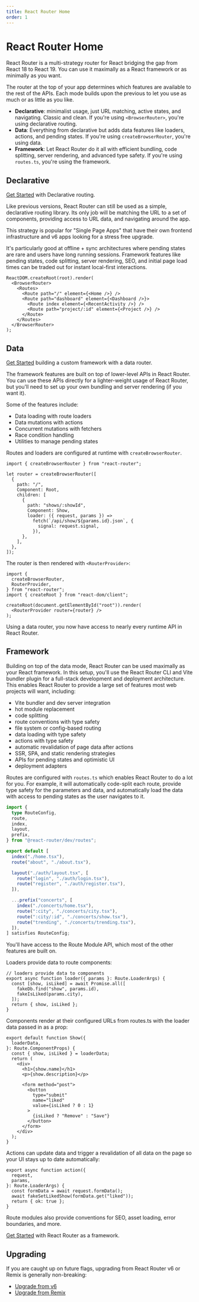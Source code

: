 ```yaml
---
title: React Router Home
order: 1
---
```


# React Router Home

React Router is a multi-strategy router for React bridging the gap from React 18 to React 19. You can use it maximally as a React framework or as minimally as you want.

The router at the top of your app determines which features are available to the rest of the APIs. Each mode builds upon the previous to let you use as much or as little as you like.

- **Declarative**: minimalist usage, just URL matching, active states, and navigating. Classic and clean. If you're using `<BrowserRouter>`, you're using declarative routing.
- **Data**: Everything from declarative but adds data features like loaders, actions, and pending states. If you're using `createBrowserRouter`, you're using data.
- **Framework**: Let React Router do it all with efficient bundling, code splitting, server rendering, and advanced type safety. If you're using `routes.ts`, you're using the framework.

## Declarative

[Get Started](./start/library/installation) with Declarative routing.

Like previous versions, React Router can still be used as a simple, declarative routing library. Its only job will be matching the URL to a set of components, providing access to URL data, and navigating around the app.

This strategy is popular for "Single Page Apps" that have their own frontend infrastructure and v6 apps looking for a stress free upgrade.

It's particularly good at offline + sync architectures where pending states are rare and users have long running sessions. Framework features like pending states, code splitting, server rendering, SEO, and initial page load times can be traded out for instant local-first interactions.

```tsx
ReactDOM.createRoot(root).render(
  <BrowserRouter>
    <Routes>
      <Route path="/" element={<Home />} />
      <Route path="dashboard" element={<Dashboard />}>
        <Route index element={<RecentActivity />} />
        <Route path="project/:id" element={<Project />} />
      </Route>
    </Routes>
  </BrowserRouter>
);
```

## Data

[Get Started](./start/library/installation) building a custom framework with a data router.

The framework features are built on top of lower-level APIs in React Router. You can use these APIs directly for a lighter-weight usage of React Router, but you'll need to set up your own bundling and server rendering (if you want it).

Some of the features include:

- Data loading with route loaders
- Data mutations with actions
- Concurrent mutations with fetchers
- Race condition handling
- Utilities to manage pending states

Routes and loaders are configured at runtime with `createBrowserRouter`.

```tsx
import { createBrowserRouter } from "react-router";

let router = createBrowserRouter([
  {
    path: "/",
    Component: Root,
    children: [
      {
        path: "shows/:showId",
        Component: Show,
        loader: ({ request, params }) =>
          fetch(`/api/show/${params.id}.json`, {
            signal: request.signal,
          }),
      },
    ],
  },
]);
```

The router is then rendered with `<RouterProvider>`:

```tsx
import {
  createBrowserRouter,
  RouterProvider,
} from "react-router";
import { createRoot } from "react-dom/client";

createRoot(document.getElementById("root")).render(
  <RouterProvider router={router} />
);
```

Using a data router, you now have access to nearly every runtime API in React Router.

## Framework

Building on top of the data mode, React Router can be used maximally as your React framework. In this setup, you'll use the React Router CLI and Vite bundler plugin for a full-stack development and deployment architecture. This enables React Router to provide a large set of features most web projects will want, including:

- Vite bundler and dev server integration
- hot module replacement
- code splitting
- route conventions with type safety
- file system or config-based routing
- data loading with type safety
- actions with type safety
- automatic revalidation of page data after actions
- SSR, SPA, and static rendering strategies
- APIs for pending states and optimistic UI
- deployment adapters

Routes are configured with `routes.ts` which enables React Router to do a lot for you. For example, it will automatically code-split each route, provide type safety for the parameters and data, and automatically load the data with access to pending states as the user navigates to it.

```ts
import {
  type RouteConfig,
  route,
  index,
  layout,
  prefix,
} from "@react-router/dev/routes";

export default [
  index("./home.tsx"),
  route("about", "./about.tsx"),

  layout("./auth/layout.tsx", [
    route("login", "./auth/login.tsx"),
    route("register", "./auth/register.tsx"),
  ]),

  ...prefix("concerts", [
    index("./concerts/home.tsx"),
    route(":city", "./concerts/city.tsx"),
    route(":city/:id", "./concerts/show.tsx"),
    route("trending", "./concerts/trending.tsx"),
  ]),
] satisfies RouteConfig;
```

You'll have access to the Route Module API, which most of the other features are built on.

Loaders provide data to route components:

```tsx
// loaders provide data to components
export async function loader({ params }: Route.LoaderArgs) {
  const [show, isLiked] = await Promise.all([
    fakeDb.find("show", params.id),
    fakeIsLiked(params.city),
  ]);
  return { show, isLiked };
}
```

Components render at their configured URLs from routes.ts with the loader data passed in as a prop:

```tsx
export default function Show({
  loaderData,
}: Route.ComponentProps) {
  const { show, isLiked } = loaderData;
  return (
    <div>
      <h1>{show.name}</h1>
      <p>{show.description}</p>

      <form method="post">
        <button
          type="submit"
          name="liked"
          value={isLiked ? 0 : 1}
        >
          {isLiked ? "Remove" : "Save"}
        </button>
      </form>
    </div>
  );
}
```

Actions can update data and trigger a revalidation of all data on
the page so your UI stays up to date automatically:

```tsx
export async function action({
  request,
  params,
}: Route.LoaderArgs) {
  const formData = await request.formData();
  await fakeSetLikedShow(formData.get("liked"));
  return { ok: true };
}
```

Route modules also provide conventions for SEO, asset loading, error boundaries, and more.

[Get Started](./start/framework/installation) with React Router as a framework.

## Upgrading

If you are caught up on future flags, upgrading from React Router v6 or Remix is generally non-breaking:

- [Upgrade from v6](./upgrading/v6)
- [Upgrade from Remix](./upgrading/remix)
